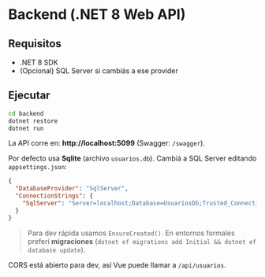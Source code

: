 # Backend (.NET 8 Web API)

## Requisitos
- .NET 8 SDK
- (Opcional) SQL Server si cambiás a ese provider

## Ejecutar
```bash
cd backend
dotnet restore
dotnet run
```
La API corre en: **http://localhost:5099** (Swagger: `/swagger`).

Por defecto usa **Sqlite** (archivo `usuarios.db`). Cambiá a SQL Server editando `appsettings.json`:

```json
{
  "DatabaseProvider": "SqlServer",
  "ConnectionStrings": {
    "SqlServer": "Server=localhost;Database=UsuariosDb;Trusted_Connection=True;TrustServerCertificate=True"
  }
}
```

> Para dev rápida usamos `EnsureCreated()`. En entornos formales preferí **migraciones** (`dotnet ef migrations add Initial && dotnet ef database update`).

CORS está abierto para dev, así Vue puede llamar a `/api/usuarios`.
